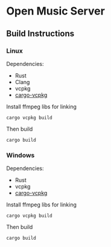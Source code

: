 # Open Music Server

## Build Instructions

### Linux

Dependencies:

- Rust
- Clang
- vcpkg
- [cargo-vcpkg](https://github.com/mcgoo/cargo-vcpkg?tab=readme-ov-file#installation)

Install ffmpeg libs for linking

```
cargo vcpkg build
```

Then build

```
cargo build
```

### Windows

Dependencies:

- Rust
- vcpkg
- [cargo-vcpkg](https://github.com/mcgoo/cargo-vcpkg?tab=readme-ov-file#installation)

Install ffmpeg libs for linking

```
cargo vcpkg build
```

Then build

```
cargo build
```
